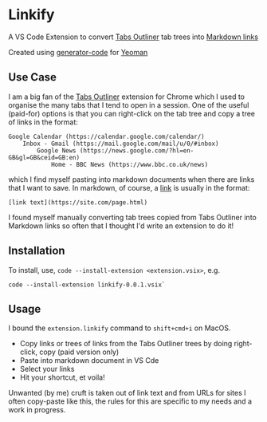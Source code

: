 
# Linkify

A VS Code Extension to convert [Tabs Outliner](https://chrome.google.com/webstore/detail/tabs-outliner/eggkanocgddhmamlbiijnphhppkpkmkl?hl=en) tab trees into [Markdown links](https://daringfireball.net/projects/markdown/syntax#link)

Created using [generator-code](https://www.npmjs.com/package/generator-code) for [Yeoman](https://yeoman.io/)

## Use Case

I am a big fan of the [Tabs Outliner](https://chrome.google.com/webstore/detail/tabs-outliner/eggkanocgddhmamlbiijnphhppkpkmkl?hl=en) extension for Chrome which I used to organise the many tabs that I tend to open in a session. One of the useful (paid-for) options is that you can right-click on the tab tree and copy a tree of links in the format:

```
Google Calendar (https://calendar.google.com/calendar/)
    Inbox - Gmail (https://mail.google.com/mail/u/0/#inbox)
        Google News (https://news.google.com/?hl=en-GB&gl=GB&ceid=GB:en)
            Home - BBC News (https://www.bbc.co.uk/news)
```

which I find myself pasting into markdown documents when there are links that I want to save. In markdown, of course, a [link](https://daringfireball.net/projects/markdown/syntax#link) is usually in the format:

```
[link text](https://site.com/page.html)
```

I found myself manually converting tab trees copied from Tabs Outliner into Markdown links so often that I thought I'd write an extension to do it!

## Installation

To install, use, `code --install-extension <extension.vsix>`, e.g. 
```
code --install-extension linkify-0.0.1.vsix`
```

## Usage

I bound the `extension.linkify` command to `shift+cmd+i` on MacOS.

* Copy links or trees of links from the Tabs Outliner trees by doing right-click, copy (paid version only)
* Paste into markdown document in VS Cde
* Select your links
* Hit your shortcut, et voila!

Unwanted (by me) cruft is taken out of link text and from URLs for sites I often copy-paste like this, the rules for this are specific to my needs and a work in progress.
